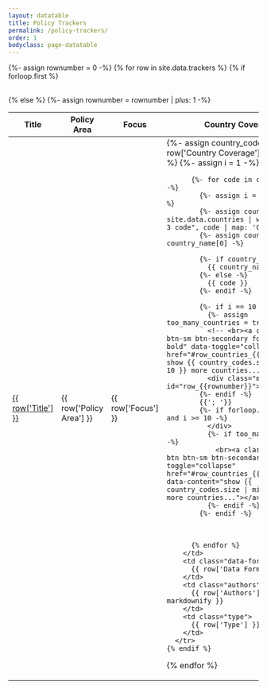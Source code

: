 ```yaml
---
layout: datatable
title: Policy Trackers
permalink: /policy-trackers/
order: 1
bodyclass: page-datatable
---
```


<table>
  
  {%- assign rownumber = 0 -%}
  {% for row in site.data.trackers %}
    {% if forloop.first %}
    <thead>
      <tr>
        <th class="title">
          Title
        </th>
        <th class="policy-area">
          <a data-sortby="2">
            Policy Area
            </a>
        </th>
        <th class="focus">
          <a data-sortby="3">
            Focus
            </a>
        </th>
        <th class="country-coverage">
          <a data-sortby="4">
            Country Coverage
            </a>
        </th>
        <th class="data-format">
          <a data-sortby="5">
            Data Format
            </a>
        </th>
        <th class="authors">
          <a data-sortby="6">
            Authors
            </a>
        </th>       
        <th class="type">Type</th>
      </tr>
    </thead>
    <tbody>
    {% else %}
      {%- assign rownumber = rownumber | plus: 1 -%}
      <tr>
        <td class="title">
          <a href="{{row['Link']}}">
            {{ row['Title'] }}
          </a>
        </td>
        <td class="policy-area">
          {{ row['Policy Area'] }}
        </td>
        <td class="focus">
          {{ row['Focus'] }}
        </td>
        <td class="country-coverage">
          {%- assign country_codes = row['Country Coverage'] | split: "; " -%}
          {%- assign i = 1 -%}
          
          {%- for code in country_codes -%}
            {%- assign i = i | plus: 1 -%}
            {%- assign country_name = site.data.countries | where: "Alpha-3 code", code | map: 'Country' -%}
            {%- assign country_name = country_name[0] -%}

            {%- if country_name -%}
              {{ country_name }}
            {%- else -%}
              {{ code }}
            {%- endif -%}
            
            {%- if i == 10 -%}
              {%- assign too_many_countries = true -%}
              <!-- <br><a class="btn btn-sm btn-secondary font-weight-bold" data-toggle="collapse" href="#row_countries_{{rownumber}}"> show {{ country_codes.size | minus: 10 }} more countries... </a> -->
              <div class="more collapse" id="row_{{rownumber}}">
            {%- endif -%}
            {{'; '}}
            {%- if forloop.last == true and i >= 10 -%}
              </div>
              {%- if too_many_countries -%}
                <br><a class="show-more btn btn-sm btn-secondary" data-toggle="collapse" href="#row_countries_{{rownumber}}" data-content="show {{ country_codes.size | minus: 10 }} more countries..."></a>
              {%- endif -%}
            {%- endif -%}



          {% endfor %}
        </td>
        <td class="data-format">
          {{ row['Data Format'] }}
        </td>
        <td class="authors">
          {{ row['Authors'] | markdownify }}
        </td>
        <td class="type">
          {{ row['Type'] }}
        </td>
      </tr>
    {% endif %}
  {% endfor %}
  </tbody>
</table>